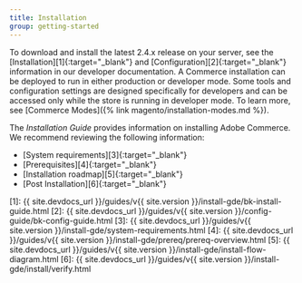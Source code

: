 ```yaml
---
title: Installation
group: getting-started
---
```


To download and install the latest 2.4.x release on your server, see the [Installation][1]{:target="_blank"} and [Configuration][2]{:target="_blank"} information in our developer documentation. A Commerce installation can be deployed to run in either production or developer mode. Some tools and configuration settings are designed specifically for developers and can be accessed only while the store is running in developer mode. To learn more, see [Commerce Modes]({% link magento/installation-modes.md %}).

The _Installation Guide_ provides information on installing Adobe Commerce. We recommend reviewing the following information:

- [System requirements][3]{:target="_blank"}
- [Prerequisites][4]{:target="_blank"}
- [Installation roadmap][5]{:target="_blank"}
- [Post Installation][6]{:target="_blank"}

[1]: {{ site.devdocs_url }}/guides/v{{ site.version }}/install-gde/bk-install-guide.html
[2]: {{ site.devdocs_url }}/guides/v{{ site.version }}/config-guide/bk-config-guide.html
[3]: {{ site.devdocs_url }}/guides/v{{ site.version }}/install-gde/system-requirements.html
[4]: {{ site.devdocs_url }}/guides/v{{ site.version }}/install-gde/prereq/prereq-overview.html
[5]: {{ site.devdocs_url }}/guides/v{{ site.version }}/install-gde/install-flow-diagram.html
[6]: {{ site.devdocs_url }}/guides/v{{ site.version }}/install-gde/install/verify.html
